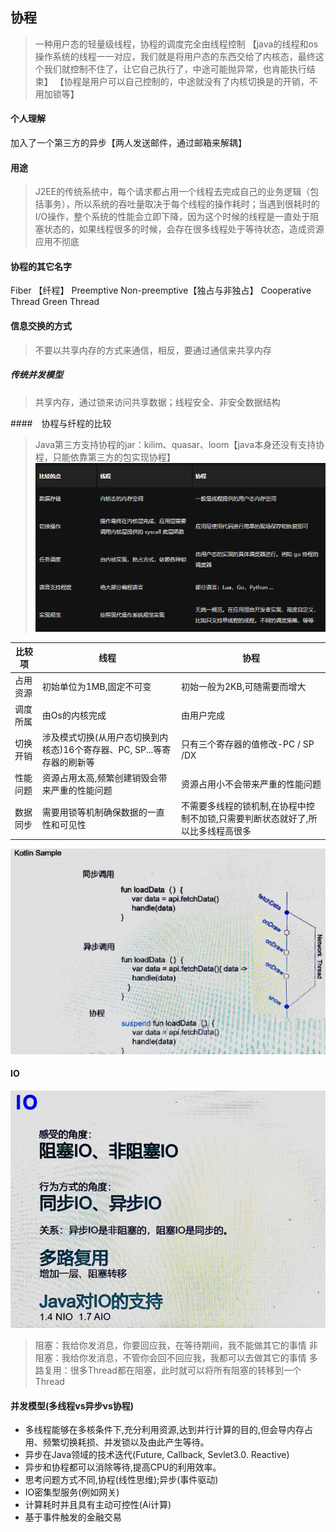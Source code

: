 ## 协程
> 一种用户态的轻量级线程，协程的调度完全由线程控制
【java的线程和os操作系统的线程一一对应，我们就是将用户态的东西交给了内核态，最终这个我们就控制不住了，让它自己执行了，中途可能抛异常，也肯能执行结束】
【协程是用户可以自己控制的，中途就没有了内核切换是的开销，不用加锁等】

#### 个人理解
加入了一个第三方的异步【两人发送邮件，通过邮箱来解耦】

#### 用途
> J2EE的传统系统中，每个请求都占用一个线程去完成自己的业务逻辑（包括事务），所以系统的吞吐量取决于每个线程的操作耗时；当遇到很耗时的I/O操作，整个系统的性能会立即下降，因为这个时候的线程是一直处于阻塞状态的，如果线程很多的时候，会存在很多线程处于等待状态，造成资源应用不彻底

#### 协程的其它名字
Fiber 【纤程】
Preemptive Non-preemptive【独占与非独占】
Cooperative Thread Green Thread

#### 信息交换的方式
> 不要以共享内存的方式来通信，相反，要通过通信来共享内存
##### 传统并发模型
> 共享内存，通过锁来访问共享数据；线程安全、非安全数据结构

####　协程与纤程的比较
> Java第三方支持协程的jar：kilim、quasar、loom【java本身还没有支持协程，只能依靠第三方的包实现协程】
![coroutine-协程与纤程的比较.jpg](../resource/coroutine/coroutine-协程与纤程的比较.jpg)

| 比较项   | 线程                                                         | 协程                                                         | 
| -------- | ------------------------------------------------------------ | ------------------------------------------------------------ | 
| 占用资源 | 初始单位为1MB,固定不可变                                     | 初始一般为2KB,可随需要而增大                                 | 
| 调度所属 | 由Os的内核完成                                               | 由用户完成                                                   | 
| 切换开销 | 涉及模式切换(从用户态切换到内核态)16个寄存器、PC, SP...等寄存器的刷新等 | 只有三个寄存器的值修改-PC / SP /DX                           | 
| 性能问题 | 资源占用太高,频繁创建销毁会带来严重的性能问题                | 资源占用小不会带来严重的性能问题                             | 
| 数据同步 | 需要用锁等机制确保数据的一直性和可见性                       | 不需要多线程的锁机制,在协程中控制不加锁,只需要判断状态就好了,所以比多线程高很多 |

![coroutine-kotlin中的运用.jpg](../resource/coroutine/coroutine-kotlin中的运用.jpg)

#### IO
![coroutine-io说明.jpg](../resource/coroutine/coroutine-io说明.jpg)
> 阻塞：我给你发消息，你要回应我，在等待期间，我不能做其它的事情
> 非阻塞：我给你发消息，不管你会回不回应我，我都可以去做其它的事情
> 多路复用：很多Thread都在阻塞，此时就可以将所有阻塞的转移到一个Thread

#### 并发模型(多线程vs异步vs协程)
* 多线程能够在多核条件下,充分利用资源,达到并行计算的目的,但会导内存占用、频繁切换耗损、并发锁以及由此产生等待。
* 异步在Java领域的技术迭代(Future, Callback, Sevlet3.0. Reactive)
* 异步和协程都可以消除等待,提高CPU的利用效率。
* 思考问题方式不同,协程(线性思维);异步(事件驱动)
* IO密集型服务(例如网关)
* 计算耗时并且具有主动可控性(Ai计算)
* 基于事件触发的金融交易


 